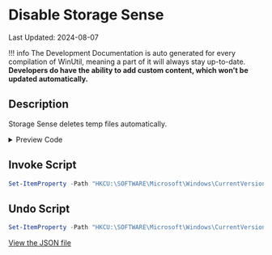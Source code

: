# Disable Storage Sense

Last Updated: 2024-08-07


!!! info
     The Development Documentation is auto generated for every compilation of WinUtil, meaning a part of it will always stay up-to-date. **Developers do have the ability to add custom content, which won't be updated automatically.**
## Description

Storage Sense deletes temp files automatically.

<!-- BEGIN CUSTOM CONTENT -->

<!-- END CUSTOM CONTENT -->

<details>
<summary>Preview Code</summary>

```json
{
  "Content": "Disable Storage Sense",
  "Description": "Storage Sense deletes temp files automatically.",
  "category": "Essential Tweaks",
  "panel": "1",
  "Order": "a005_",
  "InvokeScript": [
    "Set-ItemProperty -Path \"HKCU:\\SOFTWARE\\Microsoft\\Windows\\CurrentVersion\\StorageSense\\Parameters\\StoragePolicy\" -Name \"01\" -Value 0 -Type Dword -Force"
  ],
  "UndoScript": [
    "Set-ItemProperty -Path \"HKCU:\\SOFTWARE\\Microsoft\\Windows\\CurrentVersion\\StorageSense\\Parameters\\StoragePolicy\" -Name \"01\" -Value 1 -Type Dword -Force"
  ],
  "link": "https://christitustech.github.io/winutil/dev/tweaks/Essential-Tweaks/Storage"
}
```

</details>

## Invoke Script

```powershell
Set-ItemProperty -Path "HKCU:\SOFTWARE\Microsoft\Windows\CurrentVersion\StorageSense\Parameters\StoragePolicy" -Name "01" -Value 0 -Type Dword -Force

```
## Undo Script

```powershell
Set-ItemProperty -Path "HKCU:\SOFTWARE\Microsoft\Windows\CurrentVersion\StorageSense\Parameters\StoragePolicy" -Name "01" -Value 1 -Type Dword -Force

```

<!-- BEGIN SECOND CUSTOM CONTENT -->

<!-- END SECOND CUSTOM CONTENT -->


[View the JSON file](https://github.com/ChrisTitusTech/winutil/tree/main/config/tweaks.json)

